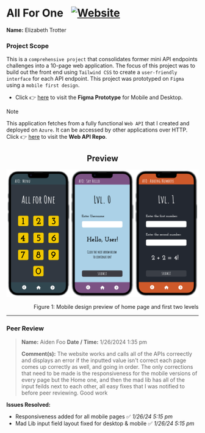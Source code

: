 # All For One &ensp;<a href="https://allforone-frontend.vercel.app/">![Website](https://img.shields.io/website?url=https%3A%2F%2Fallforone-frontend.vercel.app%2F&up_message=ONLINE&up_color=%23355E3B&down_message=OFFLINE&down_color=%238B0000&style=for-the-badge&logo=vercel)</a>
**Name:** Elizabeth Trotter

### Project Scope

This is a `comprehensive project` that consolidates former mini API endpoints challenges into a 10-page web application. The focus of this project was to build out the front end using `Tailwind CSS` to create a `user-friendly interface` for each API endpoint. This project was prototyped on `Figma` using a `mobile first design`.
- Click :point_right: [here](https://www.figma.com/proto/P9ZFb3XZKi6OTKlwhIVT3e/All-For-One?node-id=1-3&starting-point-node-id=1%3A3&mode=design&t=H8UrXTEuxcELZiLW-1) to visit the **Figma Prototype** for Mobile and Desktop.

> [!NOTE]
> This application fetches from a fully functional `Web API` that I created and deployed on `Azure`. It can be accessed by other applications over HTTP. Click :point_right: [here](https://github.com/et120/allforone) to visit the **Web API Repo**.
&nbsp;


<h2 align="center">Preview</h2>

![Mobile preview](./assets/MobilePreview.png)
<p align="right">Figure 1: Mobile design preview of home page and first two levels</p>


---


### Peer Review
> **Name:** Aiden Foo **Date / Time:** 1/26/2024 1:35 pm
> 
> **Comment(s):**
> The website works and calls all of the APIs correectly and displays an error if the inputted value isn't correct each page comes up correctly as well, and going in order. The only corrections that need to be made is the responsiveness for the mobile versions of every page but the Home one, and then the mad lib has all of the input feilds next to each other, all easy fixes that I was notified to before peer reviewing. Good work

**Issues Resolved:**
- Responsiveness added for all mobile pages :white_check_mark: *1/26/24 5:15 pm*
- Mad Lib input field layout fixed for desktop & mobile :white_check_mark: *1/26/24 5:15 pm*


